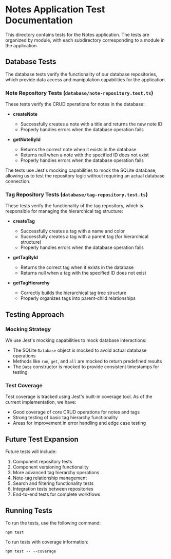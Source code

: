 # Notes Application Test Documentation

This directory contains tests for the Notes application. The tests are organized by module, with each subdirectory corresponding to a module in the application.

## Database Tests

The database tests verify the functionality of our database repositories, which provide data access and manipulation capabilities for the application.

### Note Repository Tests (`database/note-repository.test.ts`)

These tests verify the CRUD operations for notes in the database:

- **createNote**
  - Successfully creates a note with a title and returns the new note ID
  - Properly handles errors when the database operation fails

- **getNoteById**
  - Returns the correct note when it exists in the database
  - Returns null when a note with the specified ID does not exist
  - Properly handles errors when the database operation fails

The tests use Jest's mocking capabilities to mock the SQLite database, allowing us to test the repository logic without requiring an actual database connection.

### Tag Repository Tests (`database/tag-repository.test.ts`)

These tests verify the functionality of the tag repository, which is responsible for managing the hierarchical tag structure:

- **createTag**
  - Successfully creates a tag with a name and color
  - Successfully creates a tag with a parent tag (for hierarchical structure)
  - Properly handles errors when the database operation fails

- **getTagById**
  - Returns the correct tag when it exists in the database
  - Returns null when a tag with the specified ID does not exist

- **getTagHierarchy**
  - Correctly builds the hierarchical tag tree structure
  - Properly organizes tags into parent-child relationships

## Testing Approach

### Mocking Strategy

We use Jest's mocking capabilities to mock database interactions:

- The SQLite `Database` object is mocked to avoid actual database operations
- Methods like `run`, `get`, and `all` are mocked to return predefined results
- The `Date` constructor is mocked to provide consistent timestamps for testing

### Test Coverage

Test coverage is tracked using Jest's built-in coverage tool. As of the current implementation, we have:

- Good coverage of core CRUD operations for notes and tags
- Strong testing of basic tag hierarchy functionality
- Areas for improvement in error handling and edge case testing

## Future Test Expansion

Future tests will include:

1. Component repository tests
2. Component versioning functionality
3. More advanced tag hierarchy operations
4. Note-tag relationship management
5. Search and filtering functionality tests
6. Integration tests between repositories
7. End-to-end tests for complete workflows

## Running Tests

To run the tests, use the following command:

```
npm test
```

To run tests with coverage information:

```
npm test -- --coverage
```